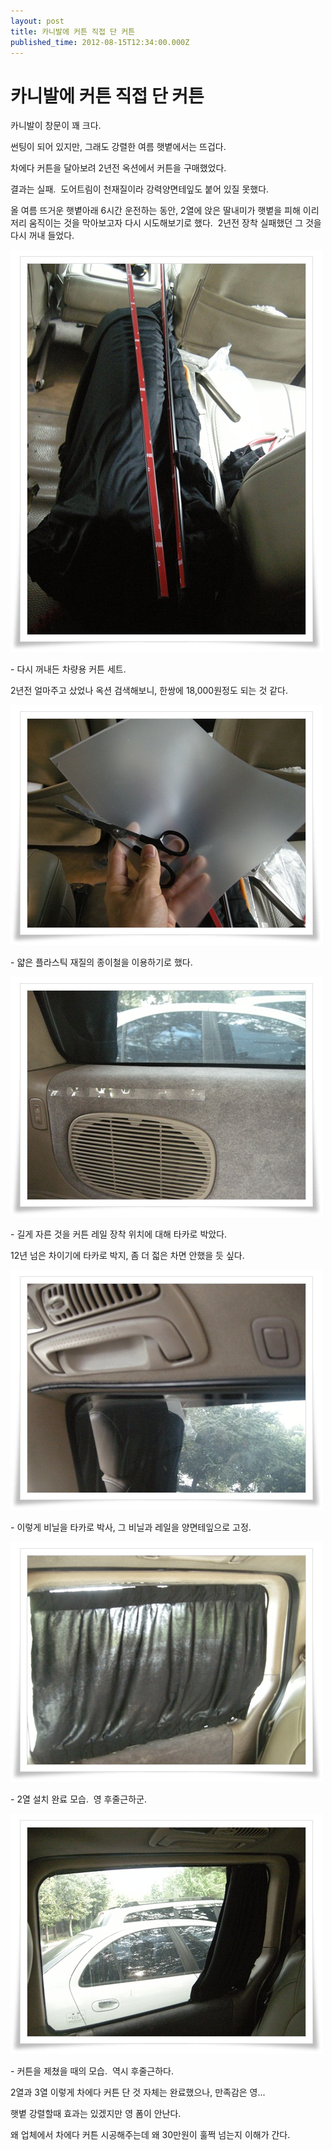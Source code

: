 ```yaml
---
layout: post
title: 카니발에 커튼 직접 단 커튼
published_time: 2012-08-15T12:34:00.000Z
---
```


# 카니발에 커튼 직접 단 커튼


카니발이 창문이 꽤 크다.

썬팅이 되어 있지만, 그래도 강렬한 여름 햇볕에서는 뜨겁다.

차에다 커튼을 달아보려 2년전 옥션에서 커튼을 구매했었다.

결과는 실패.  도어트림이 천재질이라 강력양면테잎도 붙어 있질 못했다.

올 여름 뜨거운 햇볕아래 6시간 운전하는 동안, 2열에 앉은 딸내미가 햇볕을 피해 이리저리 움직이는 것을 막아보고자 다시 시도해보기로 했다.  2년전 장착 실패했던 그 것을 다시 꺼내 들었다.

![](../pds/201208/15/80/a0109780_502b147fa8a83.jpg)

\- 다시 꺼내든 차량용 커튼 세트.

2년전 얼마주고 샀었나 옥션 검색해보니, 한쌍에 18,000원정도 되는 것 같다.

![](../pds/201208/15/80/a0109780_502b148174670.jpg)

\- 얇은 플라스틱 재질의 종이철을 이용하기로 했다.

![](../pds/201208/15/80/a0109780_502b147fd2c0a.jpg)

\- 길게 자른 것을 커튼 레일 장착 위치에 대해 타카로 박았다.

12년 넘은 차이기에 타카로 박지, 좀 더 젋은 차면 안했을 듯 싶다.

![](../pds/201208/15/80/a0109780_502b1480593a2.jpg)

\- 이렇게 비닐을 타카로 박사, 그 비닐과 레일을 양면테잎으로 고정.

![](../pds/201208/15/80/a0109780_502b1481847ce.jpg)

\- 2열 설치 완료 모습.  영 후줄근하군.

![](../pds/201208/15/80/a0109780_502b148161698.jpg)

\- 커튼을 제쳤을 때의 모습.  역시 후줄근하다.

2열과 3열 이렇게 차에다 커튼 단 것 자체는 완료했으나, 만족감은 영...

햇볕 강렬할때 효과는 있겠지만 영 폼이 안난다.

왜 업체에서 차에다 커튼 시공해주는데 왜 30만원이 훌쩍 넘는지 이해가 간다.

